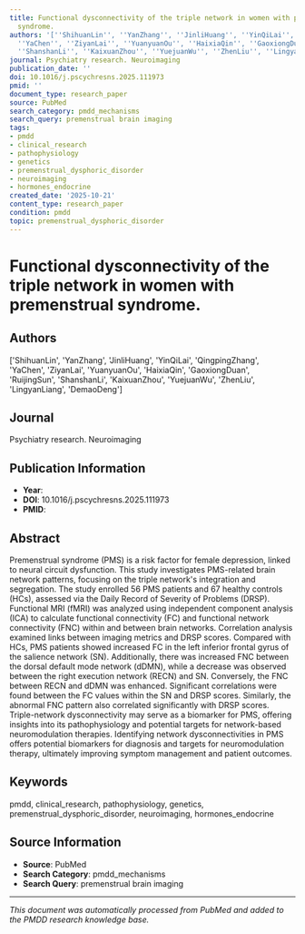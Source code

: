 ```yaml
---
title: Functional dysconnectivity of the triple network in women with premenstrual
  syndrome.
authors: '[''ShihuanLin'', ''YanZhang'', ''JinliHuang'', ''YinQiLai'', ''QingpingZhang'',
  ''YaChen'', ''ZiyanLai'', ''YuanyuanOu'', ''HaixiaQin'', ''GaoxiongDuan'', ''RuijingSun'',
  ''ShanshanLi'', ''KaixuanZhou'', ''YuejuanWu'', ''ZhenLiu'', ''LingyanLiang'', ''DemaoDeng'']'
journal: Psychiatry research. Neuroimaging
publication_date: ''
doi: 10.1016/j.pscychresns.2025.111973
pmid: ''
document_type: research_paper
source: PubMed
search_category: pmdd_mechanisms
search_query: premenstrual brain imaging
tags:
- pmdd
- clinical_research
- pathophysiology
- genetics
- premenstrual_dysphoric_disorder
- neuroimaging
- hormones_endocrine
created_date: '2025-10-21'
content_type: research_paper
condition: pmdd
topic: premenstrual_dysphoric_disorder
---
```


# Functional dysconnectivity of the triple network in women with premenstrual syndrome.

## Authors
['ShihuanLin', 'YanZhang', 'JinliHuang', 'YinQiLai', 'QingpingZhang', 'YaChen', 'ZiyanLai', 'YuanyuanOu', 'HaixiaQin', 'GaoxiongDuan', 'RuijingSun', 'ShanshanLi', 'KaixuanZhou', 'YuejuanWu', 'ZhenLiu', 'LingyanLiang', 'DemaoDeng']

## Journal
Psychiatry research. Neuroimaging

## Publication Information
- **Year**: 
- **DOI**: 10.1016/j.pscychresns.2025.111973
- **PMID**: 

## Abstract
Premenstrual syndrome (PMS) is a risk factor for female depression, linked to neural circuit dysfunction. This study investigates PMS-related brain network patterns, focusing on the triple network's integration and segregation. The study enrolled 56 PMS patients and 67 healthy controls (HCs), assessed via the Daily Record of Severity of Problems (DRSP). Functional MRI (fMRI) was analyzed using independent component analysis (ICA) to calculate functional connectivity (FC) and functional network connectivity (FNC) within and between brain networks. Correlation analysis examined links between imaging metrics and DRSP scores. Compared with HCs, PMS patients showed increased FC in the left inferior frontal gyrus of the salience network (SN). Additionally, there was increased FNC between the dorsal default mode network (dDMN), while a decrease was observed between the right execution network (RECN) and SN. Conversely, the FNC between RECN and dDMN was enhanced. Significant correlations were found between the FC values within the SN and DRSP scores. Similarly, the abnormal FNC pattern also correlated significantly with DRSP scores. Triple-network dysconnectivity may serve as a biomarker for PMS, offering insights into its pathophysiology and potential targets for network-based neuromodulation therapies. Identifying network dysconnectivities in PMS offers potential biomarkers for diagnosis and targets for neuromodulation therapy, ultimately improving symptom management and patient outcomes.

## Keywords
pmdd, clinical_research, pathophysiology, genetics, premenstrual_dysphoric_disorder, neuroimaging, hormones_endocrine

## Source Information
- **Source**: PubMed
- **Search Category**: pmdd_mechanisms
- **Search Query**: premenstrual brain imaging

---
*This document was automatically processed from PubMed and added to the PMDD research knowledge base.*

